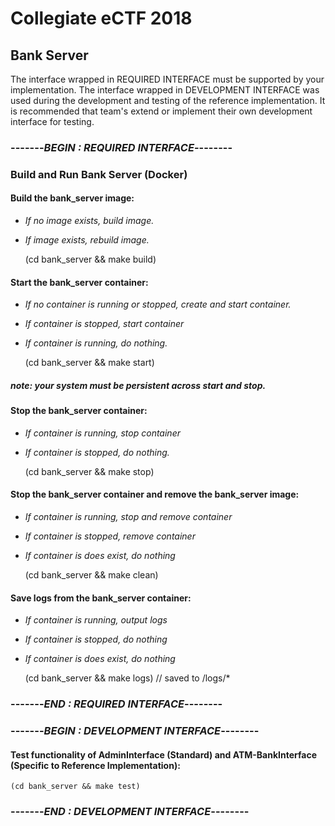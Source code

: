 # Collegiate eCTF 2018

## Bank Server

The interface wrapped in REQUIRED INTERFACE must be supported by your implementation. The interface wrapped in DEVELOPMENT INTERFACE was used during the development and testing of the reference implementation. It is recommended that team's extend or implement their own development interface for testing.

### -------*BEGIN : REQUIRED INTERFACE*--------


### Build and Run Bank Server (Docker)

#### Build the bank_server image:

* *If no image exists, build image.*
* *If image exists, rebuild image.*

    (cd bank_server && make build)

#### Start the bank_server container:

* *If no container is running or stopped, create and start container.*
* *If container is stopped, start container*
* *If container is running, do nothing.*

    (cd bank_server && make start)

##### *note: your system must be persistent across start and stop.*

#### Stop the bank_server container:

* *If container is running, stop container*
* *If container is stopped, do nothing.*

    (cd bank_server && make stop)

#### Stop the bank_server container and remove the bank_server image:

* *If container is running, stop and remove container*
* *If container is stopped, remove container*
* *If container is does exist, do nothing*

    (cd bank_server && make clean)

#### Save logs from the bank_server container:

* *If container is running, output logs*
* *If container is stopped, do nothing*
* *If container is does exist, do nothing*

    (cd bank_server && make logs) // saved to /logs/*

### -------*END : REQUIRED INTERFACE*--------

### -------*BEGIN : DEVELOPMENT INTERFACE*--------

#### Test functionality of AdminInterface (Standard) and ATM-BankInterface (Specific to Reference Implementation):

    (cd bank_server && make test)

### -------*END : DEVELOPMENT INTERFACE*-------- 
